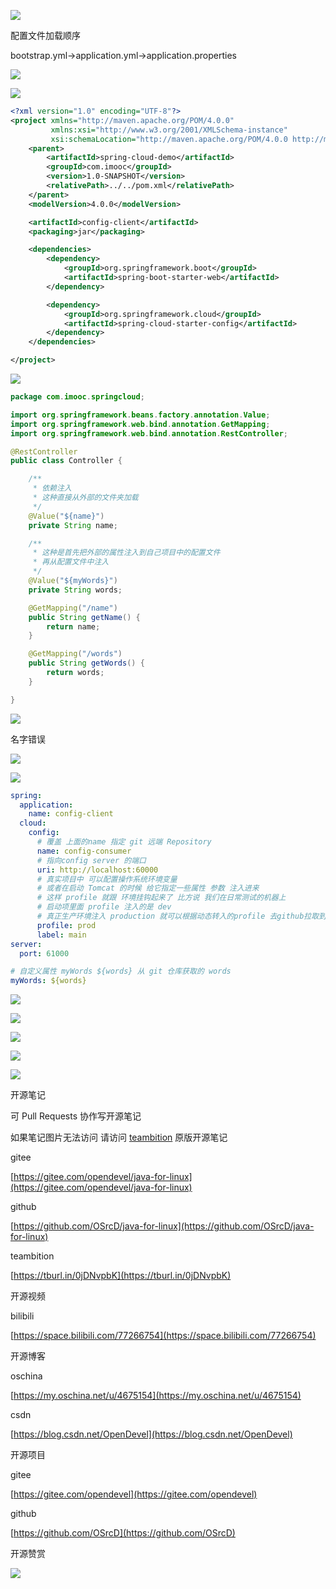 ![](https://tcs.teambition.net/storage/31211e841998945896a867727bd815552f45?Signature=eyJhbGciOiJIUzI1NiIsInR5cCI6IkpXVCJ9.eyJBcHBJRCI6IjU5Mzc3MGZmODM5NjMyMDAyZTAzNThmMSIsIl9hcHBJZCI6IjU5Mzc3MGZmODM5NjMyMDAyZTAzNThmMSIsIl9vcmdhbml6YXRpb25JZCI6IiIsImV4cCI6MTYxMjc5NTYxMSwiaWF0IjoxNjEyMTkwODExLCJyZXNvdXJjZSI6Ii9zdG9yYWdlLzMxMjExZTg0MTk5ODk0NTg5NmE4Njc3MjdiZDgxNTU1MmY0NSJ9.-W6bz2lSI38drDW5QuNYr6Cjfpqfj3e_FiNxxv5C9kg&download=image.png "")

配置文件加载顺序

bootstrap.yml->application.yml->application.properties



![](https://tcs.teambition.net/storage/3121a20435fe57dfb90625838bf5f984dd7b?Signature=eyJhbGciOiJIUzI1NiIsInR5cCI6IkpXVCJ9.eyJBcHBJRCI6IjU5Mzc3MGZmODM5NjMyMDAyZTAzNThmMSIsIl9hcHBJZCI6IjU5Mzc3MGZmODM5NjMyMDAyZTAzNThmMSIsIl9vcmdhbml6YXRpb25JZCI6IiIsImV4cCI6MTYxMjc5NTYxMSwiaWF0IjoxNjEyMTkwODExLCJyZXNvdXJjZSI6Ii9zdG9yYWdlLzMxMjFhMjA0MzVmZTU3ZGZiOTA2MjU4MzhiZjVmOTg0ZGQ3YiJ9.QnqwZIkOlzWRt2S7aNMspnqw1XiAM3IwrUs0-pN0MlM&download=image.png "")

![](https://tcs.teambition.net/storage/31213beacf3c69904fede9f75c5afed44244?Signature=eyJhbGciOiJIUzI1NiIsInR5cCI6IkpXVCJ9.eyJBcHBJRCI6IjU5Mzc3MGZmODM5NjMyMDAyZTAzNThmMSIsIl9hcHBJZCI6IjU5Mzc3MGZmODM5NjMyMDAyZTAzNThmMSIsIl9vcmdhbml6YXRpb25JZCI6IiIsImV4cCI6MTYxMjc5NTYxMSwiaWF0IjoxNjEyMTkwODExLCJyZXNvdXJjZSI6Ii9zdG9yYWdlLzMxMjEzYmVhY2YzYzY5OTA0ZmVkZTlmNzVjNWFmZWQ0NDI0NCJ9.-kDKqzb6KwTNGFg3UbD89Ptbk1gpVRoEtGTYWSZzYN4&download=image.png "")

```xml
<?xml version="1.0" encoding="UTF-8"?>
<project xmlns="http://maven.apache.org/POM/4.0.0"
         xmlns:xsi="http://www.w3.org/2001/XMLSchema-instance"
         xsi:schemaLocation="http://maven.apache.org/POM/4.0.0 http://maven.apache.org/xsd/maven-4.0.0.xsd">
    <parent>
        <artifactId>spring-cloud-demo</artifactId>
        <groupId>com.imooc</groupId>
        <version>1.0-SNAPSHOT</version>
        <relativePath>../../pom.xml</relativePath>
    </parent>
    <modelVersion>4.0.0</modelVersion>

    <artifactId>config-client</artifactId>
    <packaging>jar</packaging>

    <dependencies>
        <dependency>
            <groupId>org.springframework.boot</groupId>
            <artifactId>spring-boot-starter-web</artifactId>
        </dependency>

        <dependency>
            <groupId>org.springframework.cloud</groupId>
            <artifactId>spring-cloud-starter-config</artifactId>
        </dependency>
    </dependencies>

</project>
```

![](https://tcs.teambition.net/storage/3121fbecb4228f7bcff834f1cdead8280ee5?Signature=eyJhbGciOiJIUzI1NiIsInR5cCI6IkpXVCJ9.eyJBcHBJRCI6IjU5Mzc3MGZmODM5NjMyMDAyZTAzNThmMSIsIl9hcHBJZCI6IjU5Mzc3MGZmODM5NjMyMDAyZTAzNThmMSIsIl9vcmdhbml6YXRpb25JZCI6IiIsImV4cCI6MTYxMjc5NTYxMSwiaWF0IjoxNjEyMTkwODExLCJyZXNvdXJjZSI6Ii9zdG9yYWdlLzMxMjFmYmVjYjQyMjhmN2JjZmY4MzRmMWNkZWFkODI4MGVlNSJ9.sZ1JUUGDPGdVk7Ih0t8T1fn3Gle3yHIumhrdbZOYXls&download=image.png "")

```java
package com.imooc.springcloud;

import org.springframework.beans.factory.annotation.Value;
import org.springframework.web.bind.annotation.GetMapping;
import org.springframework.web.bind.annotation.RestController;

@RestController
public class Controller {

    /**
     * 依赖注入
     * 这种直接从外部的文件夹加载
     */
    @Value("${name}")
    private String name;

    /**
     * 这种是首先把外部的属性注入到自己项目中的配置文件
     * 再从配置文件中注入
     */
    @Value("${myWords}")
    private String words;

    @GetMapping("/name")
    public String getName() {
        return name;
    }

    @GetMapping("/words")
    public String getWords() {
        return words;
    }

}

```

 

![](https://tcs.teambition.net/storage/312131d8fdd96820a2cd32d4ed8cd978dbf7?Signature=eyJhbGciOiJIUzI1NiIsInR5cCI6IkpXVCJ9.eyJBcHBJRCI6IjU5Mzc3MGZmODM5NjMyMDAyZTAzNThmMSIsIl9hcHBJZCI6IjU5Mzc3MGZmODM5NjMyMDAyZTAzNThmMSIsIl9vcmdhbml6YXRpb25JZCI6IiIsImV4cCI6MTYxMjc5NTYxMSwiaWF0IjoxNjEyMTkwODExLCJyZXNvdXJjZSI6Ii9zdG9yYWdlLzMxMjEzMWQ4ZmRkOTY4MjBhMmNkMzJkNGVkOGNkOTc4ZGJmNyJ9.Ovi-2z3DJ1PFdj5yASGXKUFH2d5mc2I7IFtUlEpd_z4&download=image.png "")

名字错误

![](https://tcs.teambition.net/storage/3121fd1645c90287ae8f539baa1856b28fb7?Signature=eyJhbGciOiJIUzI1NiIsInR5cCI6IkpXVCJ9.eyJBcHBJRCI6IjU5Mzc3MGZmODM5NjMyMDAyZTAzNThmMSIsIl9hcHBJZCI6IjU5Mzc3MGZmODM5NjMyMDAyZTAzNThmMSIsIl9vcmdhbml6YXRpb25JZCI6IiIsImV4cCI6MTYxMjc5NTYxMSwiaWF0IjoxNjEyMTkwODExLCJyZXNvdXJjZSI6Ii9zdG9yYWdlLzMxMjFmZDE2NDVjOTAyODdhZThmNTM5YmFhMTg1NmIyOGZiNyJ9.qpJb80yBJT8OdZiMFVgBO1ULNO6haqpCOMa2-rRE-Rc&download=image.png "")

![](https://tcs.teambition.net/storage/31219f01f0c67fbc51672ac2f171bff74d19?Signature=eyJhbGciOiJIUzI1NiIsInR5cCI6IkpXVCJ9.eyJBcHBJRCI6IjU5Mzc3MGZmODM5NjMyMDAyZTAzNThmMSIsIl9hcHBJZCI6IjU5Mzc3MGZmODM5NjMyMDAyZTAzNThmMSIsIl9vcmdhbml6YXRpb25JZCI6IiIsImV4cCI6MTYxMjc5NTYxMSwiaWF0IjoxNjEyMTkwODExLCJyZXNvdXJjZSI6Ii9zdG9yYWdlLzMxMjE5ZjAxZjBjNjdmYmM1MTY3MmFjMmYxNzFiZmY3NGQxOSJ9.ej0yqDx9a5BpXbWSx8s1CN807SVJXpecTOOXkpN1Rqw&download=image.png "")

```yaml
spring:
  application:
    name: config-client
  cloud:
    config:
      # 覆盖 上面的name 指定 git 远端 Repository
      name: config-consumer
      # 指向config server 的端口
      uri: http://localhost:60000
      # 真实项目中 可以配置操作系统环境变量
      # 或者在启动 Tomcat 的时候 给它指定一些属性 参数 注入进来
      # 这样 profile 就跟 环境挂钩起来了 比方说 我们在日常测试的机器上
      # 启动项里面 profile 注入的是 dev
      # 真正生产环境注入 production 就可以根据动态转入的profile 去github拉取到正确的文件
      profile: prod
      label: main
server:
  port: 61000

# 自定义属性 myWords ${words} 从 git 仓库获取的 words
myWords: ${words}


```

![](https://tcs.teambition.net/storage/31218b87107cd0604a418a5fcd8a1df2c664?Signature=eyJhbGciOiJIUzI1NiIsInR5cCI6IkpXVCJ9.eyJBcHBJRCI6IjU5Mzc3MGZmODM5NjMyMDAyZTAzNThmMSIsIl9hcHBJZCI6IjU5Mzc3MGZmODM5NjMyMDAyZTAzNThmMSIsIl9vcmdhbml6YXRpb25JZCI6IiIsImV4cCI6MTYxMjc5NTYxMSwiaWF0IjoxNjEyMTkwODExLCJyZXNvdXJjZSI6Ii9zdG9yYWdlLzMxMjE4Yjg3MTA3Y2QwNjA0YTQxOGE1ZmNkOGExZGYyYzY2NCJ9.iNYs1Eoisl0M_WTeXT12TXQE_DAfnQ4to1Av28o4hTM&download=image.png "")

![](https://tcs.teambition.net/storage/3121fe992784c025574cc19f6d03018f3bef?Signature=eyJhbGciOiJIUzI1NiIsInR5cCI6IkpXVCJ9.eyJBcHBJRCI6IjU5Mzc3MGZmODM5NjMyMDAyZTAzNThmMSIsIl9hcHBJZCI6IjU5Mzc3MGZmODM5NjMyMDAyZTAzNThmMSIsIl9vcmdhbml6YXRpb25JZCI6IiIsImV4cCI6MTYxMjc5NTYxMSwiaWF0IjoxNjEyMTkwODExLCJyZXNvdXJjZSI6Ii9zdG9yYWdlLzMxMjFmZTk5Mjc4NGMwMjU1NzRjYzE5ZjZkMDMwMThmM2JlZiJ9.tdofNUvH1tjJyvhDcTKl-NcICizTkLaWUlL0CiFVPKI&download=image.png "")

![](https://tcs.teambition.net/storage/31216f622450a8800c7cdcf4d2509ab603fb?Signature=eyJhbGciOiJIUzI1NiIsInR5cCI6IkpXVCJ9.eyJBcHBJRCI6IjU5Mzc3MGZmODM5NjMyMDAyZTAzNThmMSIsIl9hcHBJZCI6IjU5Mzc3MGZmODM5NjMyMDAyZTAzNThmMSIsIl9vcmdhbml6YXRpb25JZCI6IiIsImV4cCI6MTYxMjc5NTYxMSwiaWF0IjoxNjEyMTkwODExLCJyZXNvdXJjZSI6Ii9zdG9yYWdlLzMxMjE2ZjYyMjQ1MGE4ODAwYzdjZGNmNGQyNTA5YWI2MDNmYiJ9.6DRBdF85YH1lyxs-0xB1JcIzjmvItKuKaQqnPjtJfok&download=image.png "")

![](https://tcs.teambition.net/storage/3121df782422f48c1ef9bda43d82bda0152d?Signature=eyJhbGciOiJIUzI1NiIsInR5cCI6IkpXVCJ9.eyJBcHBJRCI6IjU5Mzc3MGZmODM5NjMyMDAyZTAzNThmMSIsIl9hcHBJZCI6IjU5Mzc3MGZmODM5NjMyMDAyZTAzNThmMSIsIl9vcmdhbml6YXRpb25JZCI6IiIsImV4cCI6MTYxMjc5NTYxMSwiaWF0IjoxNjEyMTkwODExLCJyZXNvdXJjZSI6Ii9zdG9yYWdlLzMxMjFkZjc4MjQyMmY0OGMxZWY5YmRhNDNkODJiZGEwMTUyZCJ9.5DtD8QryVBTVIbd9_aLO8b19QcVZYSQlvUxZMrYJJ4I&download=image.png "")

![](https://tcs.teambition.net/storage/31217b7f469c51b8e9c133c014a90b77b8a0?Signature=eyJhbGciOiJIUzI1NiIsInR5cCI6IkpXVCJ9.eyJBcHBJRCI6IjU5Mzc3MGZmODM5NjMyMDAyZTAzNThmMSIsIl9hcHBJZCI6IjU5Mzc3MGZmODM5NjMyMDAyZTAzNThmMSIsIl9vcmdhbml6YXRpb25JZCI6IiIsImV4cCI6MTYxMjc5NTYxMSwiaWF0IjoxNjEyMTkwODExLCJyZXNvdXJjZSI6Ii9zdG9yYWdlLzMxMjE3YjdmNDY5YzUxYjhlOWMxMzNjMDE0YTkwYjc3YjhhMCJ9.ex7TMBJcMkfkQROootE_wdBqZyFYAIAVuUm7UgbjK0M&download=image.png "")



开源笔记

可 Pull Requests 协作写开源笔记

如果笔记图片无法访问 请访问 [teambition](https://tburl.in/0jDNvpbK) 原版开源笔记

gitee

[https://gitee.com/opendevel/java-for-linux](https://gitee.com/opendevel/java-for-linux)

github

[https://github.com/OSrcD/java-for-linux](https://github.com/OSrcD/java-for-linux)

teambition

[https://tburl.in/0jDNvpbK](https://tburl.in/0jDNvpbK)

开源视频

bilibili

[https://space.bilibili.com/77266754](https://space.bilibili.com/77266754)

开源博客

oschina

[https://my.oschina.net/u/4675154](https://my.oschina.net/u/4675154)

csdn

[https://blog.csdn.net/OpenDevel](https://blog.csdn.net/OpenDevel)

开源项目

gitee

[https://gitee.com/opendevel](https://gitee.com/opendevel)

github

[https://github.com/OSrcD](https://github.com/OSrcD)

开源赞赏

![](https://tcs.teambition.net/storage/3121aed56e96d914e1046f3b498b493ce232?Signature=eyJhbGciOiJIUzI1NiIsInR5cCI6IkpXVCJ9.eyJBcHBJRCI6IjU5Mzc3MGZmODM5NjMyMDAyZTAzNThmMSIsIl9hcHBJZCI6IjU5Mzc3MGZmODM5NjMyMDAyZTAzNThmMSIsIl9vcmdhbml6YXRpb25JZCI6IiIsImV4cCI6MTYxMjc5NTYxMSwiaWF0IjoxNjEyMTkwODExLCJyZXNvdXJjZSI6Ii9zdG9yYWdlLzMxMjFhZWQ1NmU5NmQ5MTRlMTA0NmYzYjQ5OGI0OTNjZTIzMiJ9.RiXd_UEun_08ZOoCgFYu6IJifnAP3skENzhB5gwd4SQ&download=image.png "")

